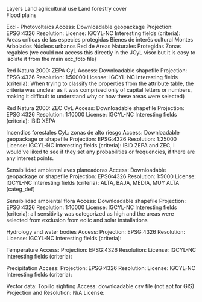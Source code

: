 Layers
Land agricultural use 
Land forestry cover  
Flood plains

Excl- Photovoltaics
  Access: Downloadable geopackage
  Projection: EPSG:4326
  Resolution: 
  License: IGCYL-NC
  Interesting fields (criteria): 
      Areas críticas de las especies protegidas 
      Bienes de interés cultural 
      Montes Arbolados 
      Núcleos urbanos 
      Red de Áreas Naturales Protegidas 
      Zonas regables (we could not access this directly in the JCyL visor but it is easy to isolate it from the main exc_foto file) 

Red Natura 2000: ZEPA CyL
  Access: Downloadable shapefile
  Projection: EPSG:4326
  Resolution: 1:50000
  License: IGCYL-NC
  Interesting fields (criteria): 
  When trying to classify the properties from the attribute table, the criteria was unclear as it was comprised only of capital letters or numbers, 
  making it difficult to understand why or how these areas were selected)

Red Natura 2000: ZEC CyL
  Access: Downloadable shapefile
  Projection: EPSG:4326
  Resolution: 1:10000
  License: IGCYL-NC
  Interesting fields (criteria): IBID XEPA

Incendios forestales CyL: zonas de alto riesgo
  Access: Downloadable geopackage or shapefile
  Projection: EPSG:4326
  Resolution: 1:25000
  License: IGCYL-NC
  Interesting fields (criteria): IBID ZEPA and ZEC, I would've liked to see if they set any probabilities or frequencies, if there are any interest points. 

Sensibilidad ambiental aves planeadoras
  Access: Downloadable geopackage or shapefile
  Projection: EPSG:4326
  Resolution: 1:5000
  License: IGCYL-NC
  Interesting fields (criteria): 
    ALTA, BAJA, MEDIA, MUY ALTA (categ_def)

Sensibilidad ambiental flora
  Access: Downloadable shapefile
  Projection: EPSG:4326
  Resolution: 1:10000
  License: IGCYL-NC
  Interesting fields (criteria): 
    all sensitivity was categorized as high and the areas were selected from exclusion from eolic and solar installations

Hydrology and water bodies
  Access: 
  Projection: EPSG:4326
  Resolution: 
  License: IGCYL-NC
  Interesting fields (criteria):

Temperature
  Access: 
  Projection: EPSG:4326
  Resolution: 
  License: IGCYL-NC
  Interesting fields (criteria):

Precipitation
  Access: 
  Projection: EPSG:4326
  Resolution: 
  License: IGCYL-NC
  Interesting fields (criteria):

 Vector data: 
Topillo sighting 
  Access: downloadable csv file (not apt for GIS)
  Projection and Resolution: N/A
  License: 

  
